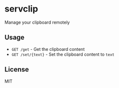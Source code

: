 # servclip

Manage your clipboard remotely

## Usage

- `GET /get` - Get the clipboard content
- `GET /set/{text}` - Set the clipboard content to `text`

## License

MIT
